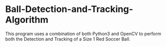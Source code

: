 # Ball-Detection-and-Tracking-Algorithm
This program uses a combination of both Python3 and OpenCV to perform both the Detection and Tracking of a Size 1 Red Soccer Ball.
